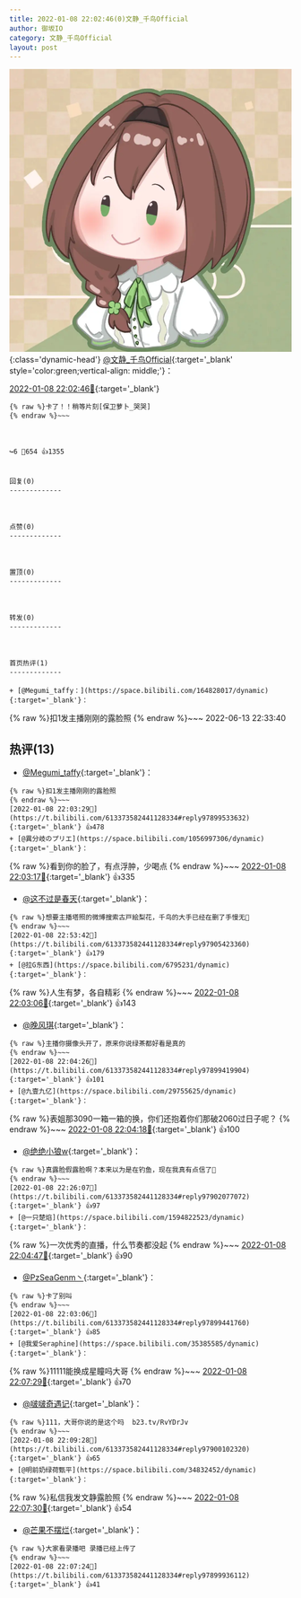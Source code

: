 ```yaml
---
title: 2022-01-08 22:02:46(0)文静_千鸟Official
author: 御坂IO
category: 文静_千鸟Official
layout: post
---
```


![img](/images/ac7482ed1b9a7f203dc68c0c4a77c488a27b108a.jpg){:class='dynamic-head'}
[@文静_千鸟Official](https://space.bilibili.com/667526012/dynamic){:target='_blank' style='color:green;vertical-align: middle;'}：

[2022-01-08 22:02:46🔗](https://t.bilibili.com/613373582441128334){:target='_blank'}

~~~
{% raw %}卡了！！稍等片刻[保卫萝卜_哭哭]
{% endraw %}~~~



↪️6 💬654 👍1355


回复(0)
-------------



点赞(0)
-------------



置顶(0)
-------------



转发(0)
-------------



首页热评(1)
-------------

+ [@Megumi_taffy：](https://space.bilibili.com/164828017/dynamic){:target='_blank'}：
~~~
{% raw %}扣1发主播刚刚的露脸照
{% endraw %}~~~
2022-06-13 22:33:40


热评(13)
-------------

+ [@Megumi_taffy](https://space.bilibili.com/164828017/dynamic){:target='_blank'}：
~~~
{% raw %}扣1发主播刚刚的露脸照
{% endraw %}~~~
[2022-01-08 22:03:29🔗](https://t.bilibili.com/613373582441128334#reply97899533632){:target='_blank'} 👍478
+ [@異分岐のプリエ](https://space.bilibili.com/1056997306/dynamic){:target='_blank'}：
~~~
{% raw %}看到你的脸了，有点浮肿，少喝点
{% endraw %}~~~
[2022-01-08 22:03:17🔗](https://t.bilibili.com/613373582441128334#reply97899525184){:target='_blank'} 👍335
+ [@这不过是春天](https://space.bilibili.com/5284049/dynamic){:target='_blank'}：
~~~
{% raw %}想要主播塔照的微博搜索古戸絵梨花，千鸟的大手已经在删了手慢无🤫
{% endraw %}~~~
[2022-01-08 22:53:42🔗](https://t.bilibili.com/613373582441128334#reply97905423360){:target='_blank'} 👍179
+ [@拉G东西](https://space.bilibili.com/6795231/dynamic){:target='_blank'}：
~~~
{% raw %}人生有梦，各自精彩
{% endraw %}~~~
[2022-01-08 22:03:06🔗](https://t.bilibili.com/613373582441128334#reply97899442176){:target='_blank'} 👍143
+ [@晚风琪](https://space.bilibili.com/471171866/dynamic){:target='_blank'}：
~~~
{% raw %}主播你摄像头开了，原来你说绿茶都好看是真的
{% endraw %}~~~
[2022-01-08 22:04:26🔗](https://t.bilibili.com/613373582441128334#reply97899419904){:target='_blank'} 👍101
+ [@九壹九亿](https://space.bilibili.com/29755625/dynamic){:target='_blank'}：
~~~
{% raw %}表姐那3090一箱一箱的换，你们还抱着你们那破2060过日子呢？
{% endraw %}~~~
[2022-01-08 22:04:18🔗](https://t.bilibili.com/613373582441128334#reply97899414880){:target='_blank'} 👍100
+ [@绝绝小狼w](https://space.bilibili.com/483056440/dynamic){:target='_blank'}：
~~~
{% raw %}真露脸假露脸啊？本来以为是在钓鱼，现在我真有点信了👀
{% endraw %}~~~
[2022-01-08 22:26:07🔗](https://t.bilibili.com/613373582441128334#reply97902077072){:target='_blank'} 👍97
+ [@一只楚焰](https://space.bilibili.com/1594822523/dynamic){:target='_blank'}：
~~~
{% raw %}一次优秀的直播，什么节奏都没起
{% endraw %}~~~
[2022-01-08 22:04:47🔗](https://t.bilibili.com/613373582441128334#reply97899508688){:target='_blank'} 👍90
+ [@PzSeaGenm丶](https://space.bilibili.com/28210406/dynamic){:target='_blank'}：
~~~
{% raw %}卡了别叫
{% endraw %}~~~
[2022-01-08 22:03:06🔗](https://t.bilibili.com/613373582441128334#reply97899441760){:target='_blank'} 👍85
+ [@我爱Seraphine](https://space.bilibili.com/35385585/dynamic){:target='_blank'}：
~~~
{% raw %}11111能换成星瞳吗大哥
{% endraw %}~~~
[2022-01-08 22:07:29🔗](https://t.bilibili.com/613373582441128334#reply97899939264){:target='_blank'} 👍70
+ [@啵啵奇遇记](https://space.bilibili.com/500897543/dynamic){:target='_blank'}：
~~~
{% raw %}111，大哥你说的是这个吗  b23.tv/RvYDrJv
{% endraw %}~~~
[2022-01-08 22:09:28🔗](https://t.bilibili.com/613373582441128334#reply97900102320){:target='_blank'} 👍65
+ [@明前奶绿荷甄平](https://space.bilibili.com/34832452/dynamic){:target='_blank'}：
~~~
{% raw %}私信我发文静露脸照
{% endraw %}~~~
[2022-01-08 22:07:30🔗](https://t.bilibili.com/613373582441128334#reply97899939760){:target='_blank'} 👍54
+ [@芒果不摆烂](https://space.bilibili.com/11571147/dynamic){:target='_blank'}：
~~~
{% raw %}大家看录播吧 录播已经上传了
{% endraw %}~~~
[2022-01-08 22:07:24🔗](https://t.bilibili.com/613373582441128334#reply97899936112){:target='_blank'} 👍41


